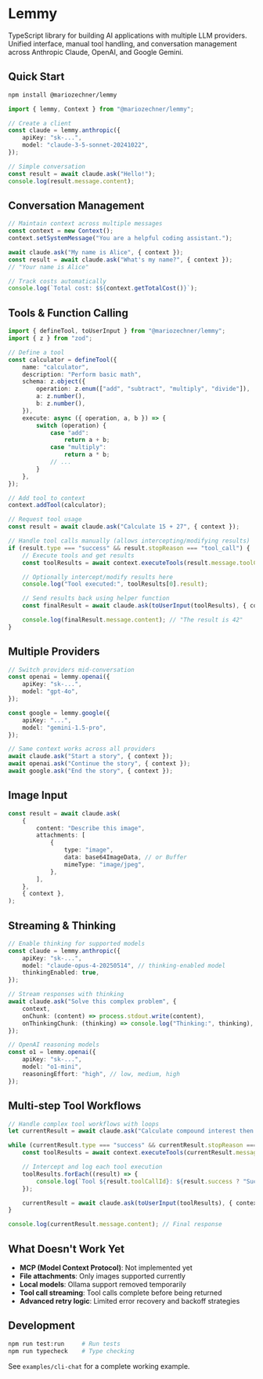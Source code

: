 # Lemmy

TypeScript library for building AI applications with multiple LLM providers. Unified interface, manual tool handling, and conversation management across Anthropic Claude, OpenAI, and Google Gemini.

## Quick Start

```bash
npm install @mariozechner/lemmy
```

```typescript
import { lemmy, Context } from "@mariozechner/lemmy";

// Create a client
const claude = lemmy.anthropic({
	apiKey: "sk-...",
	model: "claude-3-5-sonnet-20241022",
});

// Simple conversation
const result = await claude.ask("Hello!");
console.log(result.message.content);
```

## Conversation Management

```typescript
// Maintain context across multiple messages
const context = new Context();
context.setSystemMessage("You are a helpful coding assistant.");

await claude.ask("My name is Alice", { context });
const result = await claude.ask("What's my name?", { context });
// "Your name is Alice"

// Track costs automatically
console.log(`Total cost: $${context.getTotalCost()}`);
```

## Tools & Function Calling

```typescript
import { defineTool, toUserInput } from "@mariozechner/lemmy";
import { z } from "zod";

// Define a tool
const calculator = defineTool({
	name: "calculator",
	description: "Perform basic math",
	schema: z.object({
		operation: z.enum(["add", "subtract", "multiply", "divide"]),
		a: z.number(),
		b: z.number(),
	}),
	execute: async ({ operation, a, b }) => {
		switch (operation) {
			case "add":
				return a + b;
			case "multiply":
				return a * b;
			// ...
		}
	},
});

// Add tool to context
context.addTool(calculator);

// Request tool usage
const result = await claude.ask("Calculate 15 + 27", { context });

// Handle tool calls manually (allows intercepting/modifying results)
if (result.type === "success" && result.stopReason === "tool_call") {
	// Execute tools and get results
	const toolResults = await context.executeTools(result.message.toolCalls);

	// Optionally intercept/modify results here
	console.log("Tool executed:", toolResults[0].result);

	// Send results back using helper function
	const finalResult = await claude.ask(toUserInput(toolResults), { context });

	console.log(finalResult.message.content); // "The result is 42"
}
```

## Multiple Providers

```typescript
// Switch providers mid-conversation
const openai = lemmy.openai({
	apiKey: "sk-...",
	model: "gpt-4o",
});

const google = lemmy.google({
	apiKey: "...",
	model: "gemini-1.5-pro",
});

// Same context works across all providers
await claude.ask("Start a story", { context });
await openai.ask("Continue the story", { context });
await google.ask("End the story", { context });
```

## Image Input

```typescript
const result = await claude.ask(
	{
		content: "Describe this image",
		attachments: [
			{
				type: "image",
				data: base64ImageData, // or Buffer
				mimeType: "image/jpeg",
			},
		],
	},
	{ context },
);
```

## Streaming & Thinking

```typescript
// Enable thinking for supported models
const claude = lemmy.anthropic({
	apiKey: "sk-...",
	model: "claude-opus-4-20250514", // thinking-enabled model
	thinkingEnabled: true,
});

// Stream responses with thinking
await claude.ask("Solve this complex problem", {
	context,
	onChunk: (content) => process.stdout.write(content),
	onThinkingChunk: (thinking) => console.log("Thinking:", thinking),
});

// OpenAI reasoning models
const o1 = lemmy.openai({
	apiKey: "sk-...",
	model: "o1-mini",
	reasoningEffort: "high", // low, medium, high
});
```

## Multi-step Tool Workflows

```typescript
// Handle complex tool workflows with loops
let currentResult = await claude.ask("Calculate compound interest then format result", { context });

while (currentResult.type === "success" && currentResult.stopReason === "tool_call") {
	const toolResults = await context.executeTools(currentResult.message.toolCalls);

	// Intercept and log each tool execution
	toolResults.forEach((result) => {
		console.log(`Tool ${result.toolCallId}: ${result.success ? "Success" : "Failed"}`);
	});

	currentResult = await claude.ask(toUserInput(toolResults), { context });
}

console.log(currentResult.message.content); // Final response
```

## What Doesn't Work Yet

- **MCP (Model Context Protocol)**: Not implemented yet
- **File attachments**: Only images supported currently
- **Local models**: Ollama support removed temporarily
- **Tool call streaming**: Tool calls complete before being returned
- **Advanced retry logic**: Limited error recovery and backoff strategies

## Development

```bash
npm run test:run     # Run tests
npm run typecheck    # Type checking
```

See `examples/cli-chat` for a complete working example.
